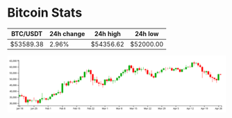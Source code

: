 # Bitcoin Stats

BTC/USDT|24h change|24h high|24h low|
|---|---|---|---|
|$53589.38|2.96%|$54356.62|$52000.00|

<img src="./chart.svg">
